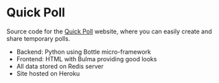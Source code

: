 # Quick Poll

Source code for the [Quick Poll](https://polls-quickly.herokuapp.com/) website, where you can easily create and share temporary polls.

- Backend: Python using Bottle micro-framework
- Frontend: HTML with Bulma providing good looks
- All data stored on Redis server
- Site hosted on Heroku
